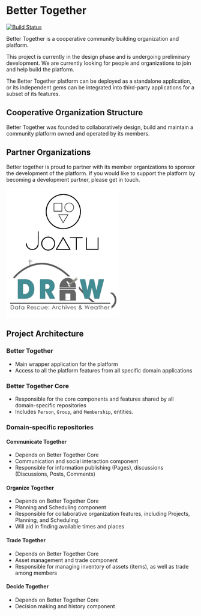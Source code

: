 # Better Together

[![Build Status](https://travis-ci.com/better-together-org/better-together.svg?branch=master)](https://travis-ci.com/better-together-org/better-together)

Better Together is a cooperative community building organization and platform. 

This project is currently in the design phase and is undergoing preliminary development. We are currently looking for people and organizations to join and help build the platform.

The Better Together platform can be deployed as a standalone application, or its independent gems can be integrated into third-party applications for a subset of its features.

## Cooperative Organization Structure
Better Together was founded to collaboratively design, build and maintain a community platform owned and operated by its members.

## Partner Organizations
Better together is proud to partner with its member organizations to sponsor the development of the platform. If you would like to support the platform by becoming a development partner, please get in touch.

<a href="http://alpha.joatu.org/" target="_blank" title="Joatu"><img width="300" src="app/assets/images/partners/joatu.png" alt="Joatu" /></a>
<a href="https://citsci.geog.mcgill.ca/" target="_blank" title="DRAW: Data Rescue Archives and Weather"><img width="300" src="app/assets/images/partners/DRAW.png" alt="DRAW: Data Rescue Archives and Weather"/></a>

## Project Architecture
### Better Together
- Main wrapper application for the platform
- Access to all the platform features from all specific domain applications
### Better Together Core
- Responsible for the core components and features shared by all domain-specific repositories
- Includes `Person`, `Group`, and `Membership`, entities.
### Domain-specific repositories
#### Communicate Together
- Depends on Better Together Core
- Communication and social interaction component
- Responsible for information publishing (Pages), discussions (Discussions, Posts, Comments)
#### Organize Together
- Depends on Better Together Core
- Planning and Scheduling component
- Responsible for collaborative organization features, including Projects, Planning, and Scheduling.
- Will aid in finding available times and places
#### Trade Together
- Depends on Better Together Core
- Asset management and trade component
- Responsible for managing inventory of assets (items), as well as trade among members
#### Decide Together
- Depends on Better Together Core
- Decision making and history component
